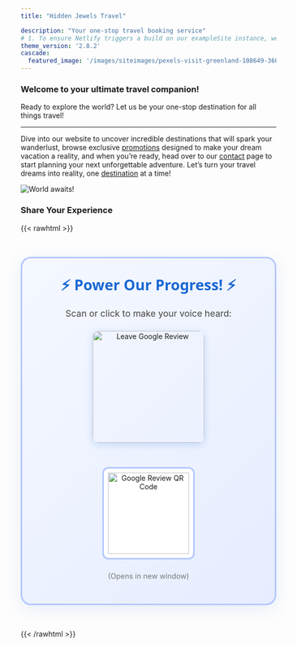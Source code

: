 ```yaml
---
title: "Hidden Jewels Travel"

description: "Your one-stop travel booking service"
# 1. To ensure Netlify triggers a build on our exampleSite instance, we need to change a file in the exampleSite directory.
theme_version: '2.8.2'
cascade:
  featured_image: '/images/siteimages/pexels-visit-greenland-108649-360912.jpg'
---
```

### Welcome to your ultimate travel companion!

Ready to explore the world? Let us be your one-stop destination for all things travel!

___

Dive into our website to uncover incredible destinations that will spark your wanderlust, browse exclusive [promotions](/post) designed to make your dream vacation a reality, and when you’re ready, head over to our [contact](/contact) page to start planning your next unforgettable adventure. Let’s turn your travel dreams into reality, one [destination](/destinations) at a time!

![World awaits!](/images/siteimages/wing.jpg "World Awaits!")

### Share Your Experience

{{< rawhtml >}}
<div style="
  text-align: center;
  padding: 2rem;
  margin: 3rem auto;
  background: linear-gradient(135deg, #f5f8ff 0%, #e6edff 100%);
  border-radius: 20px;
  border: 3px solid #b3c6ff;
  max-width: 600px;
  box-shadow: 0 8px 32px rgba(25, 103, 210, 0.1);
">
  <h3 style="
    color: #1967d2;
    font-size: 1.8rem;
    margin: 0 0 1rem 0;
    font-family: 'Arial Rounded MT Bold', system-ui;
  ">
    ⚡ Power Our Progress! ⚡
  </h3>

  <p style="
    color: #444;
    font-size: 1.1rem;
    margin-bottom: 1.5rem;
  ">
    Scan or click to make your voice heard:
  </p>

  <a href="https://g.page/r/CZxO6w9HpMlvEAE/review" 
     target="_blank"
     style="
       display: inline-block;
       transition: all 0.3s;
       margin-bottom: 1.5rem;
       border-radius: 12px; /* Match your image's style */
       box-shadow: 0 4px 15px rgba(25,103,210,0.2);
     "
     onmouseover="this.style.transform='translateY(-2px)';this.style.boxShadow='0 6px 20px rgba(25,103,210,0.3)'"
     onmouseout="this.style.transform='none';this.style.boxShadow='0 4px 15px rgba(25,103,210,0.2)'">
    <img src="/images/siteimages/g_review.jpg" 
         alt="Leave Google Review" 
         style="
           width: 220px; /* Adjust based on your image aspect ratio */
           display: block;
           border-radius: 12px; /* Optional: if your image has rounded corners */
         ">
  </a>

  <div style="margin: 1.5rem 0;">
    <img src="/images/siteimages/review_qr.png" 
         alt="Google Review QR Code" 
         style="
           width: 160px;
           border: 3px solid #b3c6ff;
           border-radius: 12px;
           padding: 8px;
           background: white;
           transition: transform 0.3s;
         "
         onmouseover="this.style.transform='rotate(-3deg) scale(1.05)'"
         onmouseout="this.style.transform='none'">
  </div>

  <small style="
    display: block;
    color: #777;
    font-size: 0.9rem;
  ">
    (Opens in new window)
  </small>
</div>
{{< /rawhtml >}}